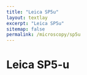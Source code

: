 ```yaml
---
title: "Leica SP5u"
layout: textlay
excerpt: "Leica SP5u"
sitemap: false
permalink: /microscopy/sp5u
---
```


# Leica SP5-u


